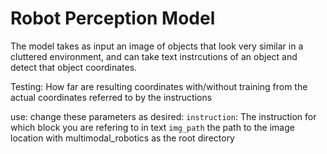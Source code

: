 # Robot Perception Model

The model takes as input an image of objects that look very similar in a cluttered environment, and can take text instrcutions of an object and detect that object 
coordinates. 

Testing: How far are resulting coordinates with/without training from the actual coordinates referred to by the instructions

use:
change these parameters as desired:
```instruction```: The instruction for which block you are refering to in text
```img_path``` the path to the image location with multimodal_robotics as the root directory